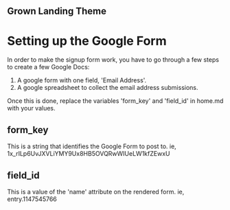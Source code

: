 Grown Landing Theme
-------------------

# Setting up the Google Form

In order to make the signup form work, you have to go through a few steps to create
a few Google Docs:

1. A google form with one field, 'Email Address'.
2. A google spreadsheet to collect the email address submissions.

Once this is done, replace the variables 'form_key' and 'field_id' in home.md with your values.

## form_key
This is a string that identifies the Google Form to post to. ie, 1x_rILp6UvJXVLiYMY9Ux8HB5OVQRwWIUeLW1kfZEwxU

## field_id
This is a value of the 'name' attribute on the rendered form. ie, entry.1147545766
